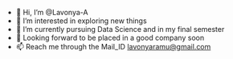 - 👋 Hi, I’m @Lavonya-A
- 👀 I’m interested in exploring new things
- 🌱 I’m currently pursuing Data Science and in my final semester
- 🚀 Looking forward to be placed in a good company soon
- 📫 Reach me through the Mail_ID lavonyaramu@gmail.com

<!---
Lavonya-A/Lavonya-A is a ✨ special ✨ repository because its `README.md` (this file) appears on your GitHub profile.
You can click the Preview link to take a look at your changes.
--->
